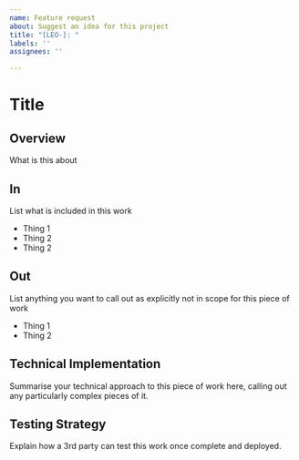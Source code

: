 ```yaml
---
name: Feature request
about: Suggest an idea for this project
title: "[LEO-]: "
labels: ''
assignees: ''

---
```


# Title

## Overview

What is this about

## In

List what is included in this work

- Thing 1
- Thing 2
- Thing 2

## Out

List anything you want to call out as explicitly not in scope for this piece of work

- Thing 1
- Thing 2

## Technical Implementation

Summarise your technical approach to this piece of work here, calling out any particularly complex pieces of it.

## Testing Strategy

Explain how a 3rd party can test this work once complete and deployed.

